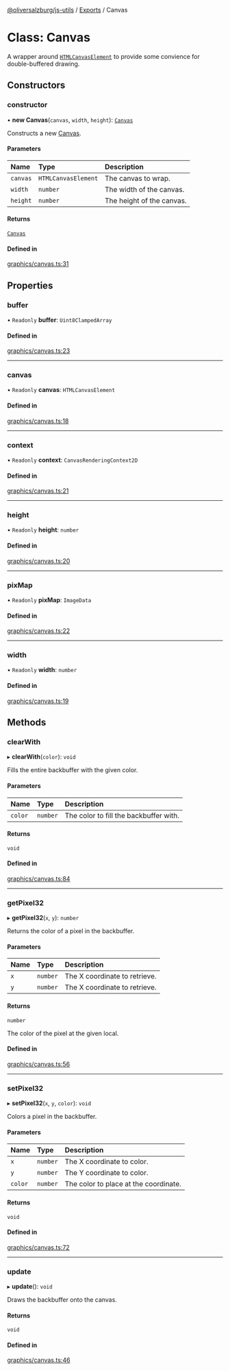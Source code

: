 [@oliversalzburg/js-utils](../README.md) / [Exports](../modules.md) / Canvas

# Class: Canvas

A wrapper around [`HTMLCanvasElement`](https://developer.mozilla.org/en-US/docs/Web/API/HTMLCanvasElement)
to provide some convience for double-buffered drawing.

## Constructors

### constructor

• **new Canvas**(`canvas`, `width`, `height`): [`Canvas`](Canvas.md)

Constructs a new [Canvas](Canvas.md).

#### Parameters

| Name     | Type                | Description               |
| :------- | :------------------ | :------------------------ |
| `canvas` | `HTMLCanvasElement` | The canvas to wrap.       |
| `width`  | `number`            | The width of the canvas.  |
| `height` | `number`            | The height of the canvas. |

#### Returns

[`Canvas`](Canvas.md)

#### Defined in

[graphics/canvas.ts:31](https://github.com/oliversalzburg/js-utils/blob/bb6a423/source/graphics/canvas.ts#L31)

## Properties

### buffer

• `Readonly` **buffer**: `Uint8ClampedArray`

#### Defined in

[graphics/canvas.ts:23](https://github.com/oliversalzburg/js-utils/blob/bb6a423/source/graphics/canvas.ts#L23)

---

### canvas

• `Readonly` **canvas**: `HTMLCanvasElement`

#### Defined in

[graphics/canvas.ts:18](https://github.com/oliversalzburg/js-utils/blob/bb6a423/source/graphics/canvas.ts#L18)

---

### context

• `Readonly` **context**: `CanvasRenderingContext2D`

#### Defined in

[graphics/canvas.ts:21](https://github.com/oliversalzburg/js-utils/blob/bb6a423/source/graphics/canvas.ts#L21)

---

### height

• `Readonly` **height**: `number`

#### Defined in

[graphics/canvas.ts:20](https://github.com/oliversalzburg/js-utils/blob/bb6a423/source/graphics/canvas.ts#L20)

---

### pixMap

• `Readonly` **pixMap**: `ImageData`

#### Defined in

[graphics/canvas.ts:22](https://github.com/oliversalzburg/js-utils/blob/bb6a423/source/graphics/canvas.ts#L22)

---

### width

• `Readonly` **width**: `number`

#### Defined in

[graphics/canvas.ts:19](https://github.com/oliversalzburg/js-utils/blob/bb6a423/source/graphics/canvas.ts#L19)

## Methods

### clearWith

▸ **clearWith**(`color`): `void`

Fills the entire backbuffer with the given color.

#### Parameters

| Name    | Type     | Description                            |
| :------ | :------- | :------------------------------------- |
| `color` | `number` | The color to fill the backbuffer with. |

#### Returns

`void`

#### Defined in

[graphics/canvas.ts:84](https://github.com/oliversalzburg/js-utils/blob/bb6a423/source/graphics/canvas.ts#L84)

---

### getPixel32

▸ **getPixel32**(`x`, `y`): `number`

Returns the color of a pixel in the backbuffer.

#### Parameters

| Name | Type     | Description                   |
| :--- | :------- | :---------------------------- |
| `x`  | `number` | The X coordinate to retrieve. |
| `y`  | `number` | The X coordinate to retrieve. |

#### Returns

`number`

The color of the pixel at the given local.

#### Defined in

[graphics/canvas.ts:56](https://github.com/oliversalzburg/js-utils/blob/bb6a423/source/graphics/canvas.ts#L56)

---

### setPixel32

▸ **setPixel32**(`x`, `y`, `color`): `void`

Colors a pixel in the backbuffer.

#### Parameters

| Name    | Type     | Description                           |
| :------ | :------- | :------------------------------------ |
| `x`     | `number` | The X coordinate to color.            |
| `y`     | `number` | The Y coordinate to color.            |
| `color` | `number` | The color to place at the coordinate. |

#### Returns

`void`

#### Defined in

[graphics/canvas.ts:72](https://github.com/oliversalzburg/js-utils/blob/bb6a423/source/graphics/canvas.ts#L72)

---

### update

▸ **update**(): `void`

Draws the backbuffer onto the canvas.

#### Returns

`void`

#### Defined in

[graphics/canvas.ts:46](https://github.com/oliversalzburg/js-utils/blob/bb6a423/source/graphics/canvas.ts#L46)
